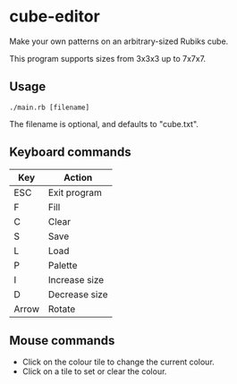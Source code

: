 # cube-editor
Make your own patterns on an arbitrary-sized Rubiks cube.

This program supports sizes from 3x3x3 up to 7x7x7.

## Usage
```
./main.rb [filename]
```
The filename is optional, and defaults to "cube.txt".

## Keyboard commands
|  Key  | Action        |
| ----- | ------------- |
|  ESC  | Exit program  |
|  F    | Fill          |
|  C    | Clear         |
|  S    | Save          |
|  L    | Load          |
|  P    | Palette       |
|  I    | Increase size |
|  D    | Decrease size |
| Arrow | Rotate        |

## Mouse commands
* Click on the colour tile to change the current colour.
* Click on a tile to set or clear the colour.

